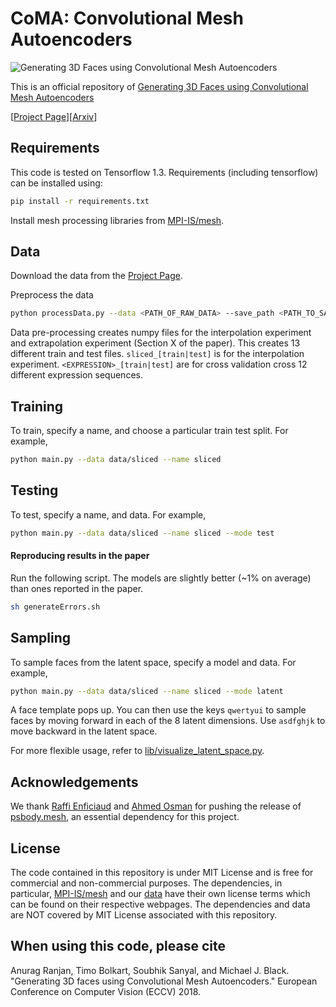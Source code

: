 # CoMA: Convolutional Mesh Autoencoders

![Generating 3D Faces using Convolutional Mesh Autoencoders](http://coma.is.tue.mpg.de/assets/coma_faces.jpg)

This is an official repository of [Generating 3D Faces using Convolutional Mesh Autoencoders](https://coma.is.tue.mpg.de)

[[Project Page](https://coma.is.tue.mpg.de)][[Arxiv](https://arxiv.org/abs/1807.10267)]

## Requirements
This code is tested on Tensorflow 1.3. Requirements (including tensorflow) can be installed using:
```bash
pip install -r requirements.txt
```
Install mesh processing libraries from [MPI-IS/mesh](https://github.com/MPI-IS/mesh).

## Data
Download the data from the [Project Page](https://coma.is.tue.mpg.de).

Preprocess the data
```bash
python processData.py --data <PATH_OF_RAW_DATA> --save_path <PATH_TO_SAVE_PROCESSED DATA>
```

Data pre-processing creates numpy files for the interpolation experiment and extrapolation experiment (Section X of the paper).
This creates 13 different train and test files.
`sliced_[train|test]` is for the interpolation experiment.
`<EXPRESSION>_[train|test]` are for cross validation cross 12 different expression sequences.

## Training
To train, specify a name, and choose a particular train test split. For example,
```bash
python main.py --data data/sliced --name sliced
```  

## Testing
To test, specify a name, and data. For example,
```bash
python main.py --data data/sliced --name sliced --mode test

```
#### Reproducing results in the paper
Run the following script. The models are slightly better (~1% on average) than ones reported in the paper.

```bash
sh generateErrors.sh
```

## Sampling
To sample faces from the latent space, specify a model and data. For example,
```bash
python main.py --data data/sliced --name sliced --mode latent
```
A face template pops up. You can then use the keys `qwertyui` to sample faces by moving forward in each of the 8 latent dimensions. Use `asdfghjk` to move backward in the latent space.

For more flexible usage, refer to [lib/visualize_latent_space.py](https://github.com/anuragranj/coma/blob/master/lib/visualize_latent_space.py).

## Acknowledgements
We thank [Raffi Enficiaud](https://www.is.mpg.de/person/renficiaud) and [Ahmed Osman](https://ps.is.tuebingen.mpg.de/person/aosman) for pushing the release of [psbody.mesh](https://github.com/MPI-IS/mesh), an essential dependency for this project.

## License
The code contained in this repository is under MIT License and is free for commercial and non-commercial purposes. The dependencies, in particular, [MPI-IS/mesh](https://github.com/MPI-IS/mesh) and our [data](https://coma.is.tue.mpg.de) have their own license terms which can be found on their respective webpages. The dependencies and data are NOT covered by MIT License associated with this repository.

## When using this code, please cite

Anurag Ranjan, Timo Bolkart, Soubhik Sanyal, and Michael J. Black. "Generating 3D faces using Convolutional Mesh Autoencoders." European Conference on Computer Vision (ECCV) 2018.
